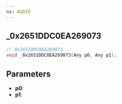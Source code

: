 ```yaml
---
ns: AUDIO
---
```

## _0x2651DDC0EA269073

```c
// 0x2651DDC0EA269073
void _0x2651DDC0EA269073(Any p0, Any p1);
```

## Parameters
* **p0**:
* **p1**:
